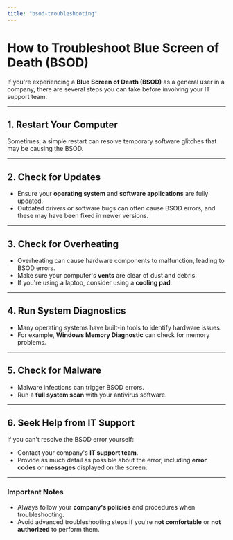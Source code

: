 ```yaml
---
title: "bsod-troubleshooting"
---
```


# How to Troubleshoot Blue Screen of Death (BSOD)

If you're experiencing a **Blue Screen of Death (BSOD)** as a general user in a company, there are several steps you can take before involving your IT support team.

---

## 1. Restart Your Computer
Sometimes, a simple restart can resolve temporary software glitches that may be causing the BSOD.

---

## 2. Check for Updates
- Ensure your **operating system** and **software applications** are fully updated.
- Outdated drivers or software bugs can often cause BSOD errors, and these may have been fixed in newer versions.

---

## 3. Check for Overheating
- Overheating can cause hardware components to malfunction, leading to BSOD errors.
- Make sure your computer's **vents** are clear of dust and debris.
- If you're using a laptop, consider using a **cooling pad**.

---

## 4. Run System Diagnostics
- Many operating systems have built-in tools to identify hardware issues.
- For example, **Windows Memory Diagnostic** can check for memory problems.

---

## 5. Check for Malware
- Malware infections can trigger BSOD errors.
- Run a **full system scan** with your antivirus software.

---

## 6. Seek Help from IT Support
If you can't resolve the BSOD error yourself:
- Contact your company's **IT support team**.
- Provide as much detail as possible about the error, including **error codes** or **messages** displayed on the screen.

---

### Important Notes
- Always follow your **company's policies** and procedures when troubleshooting.
- Avoid advanced troubleshooting steps if you're **not comfortable** or **not authorized** to perform them.
